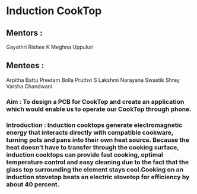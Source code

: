 # Induction CookTop
## Mentors : 
Gayathri
Rishee K
Meghna Uppuluri
## Mentees : 
Arpitha Battu 
Preetam Bolla
Pruthvi 
S Lakshmi Narayana
Swastik Shrey
Varsha Chandwani
### Aim : To design a PCB for CookTop and create an application which would enable us to operate our CookTop through phone.
### Introduction : Induction cooktops generate electromagnetic energy that interacts directly with compatible cookware, turning pots and pans into their own heat source. Because the heat doesn't have to transfer through the cooking surface, induction cooktops can provide fast cooking, optimal temperature control and easy cleaning due to the fact that the glass top surrounding the element stays cool.Cooking on an induction stovetop beats an electric stovetop for efficiency by about 40 percent.

###       

